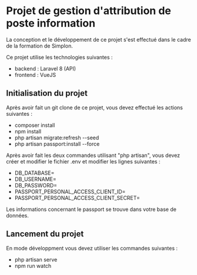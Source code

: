 # Projet de gestion d'attribution de poste information

La conception et le développement de ce projet s'est effectué dans le cadre de la formation de Simplon. 

Ce projet utilise les technologies suivantes :

- backend : Laravel 8 (API)
- frontend : VueJS

## Initialisation du projet

Après avoir fait un git clone de ce projet, vous devez effectué les actions suivantes : 

- composer install
- npm install
- php artisan migrate:refresh --seed
- php artisan passport:install --force

Après avoir fait les deux commandes utilisant "php artisan", vous devez créer et modifier le fichier .env et modifier les lignes suivantes : 

- DB_DATABASE=
- DB_USERNAME=
- DB_PASSWORD=
- PASSPORT_PERSONAL_ACCESS_CLIENT_ID=
- PASSPORT_PERSONAL_ACCESS_CLIENT_SECRET=

Les informations concernant le passport se trouve dans votre base de données.

## Lancement du projet 

En mode développment vous devez utiliser les commandes suivantes : 

- php artisan serve
- npm run watch